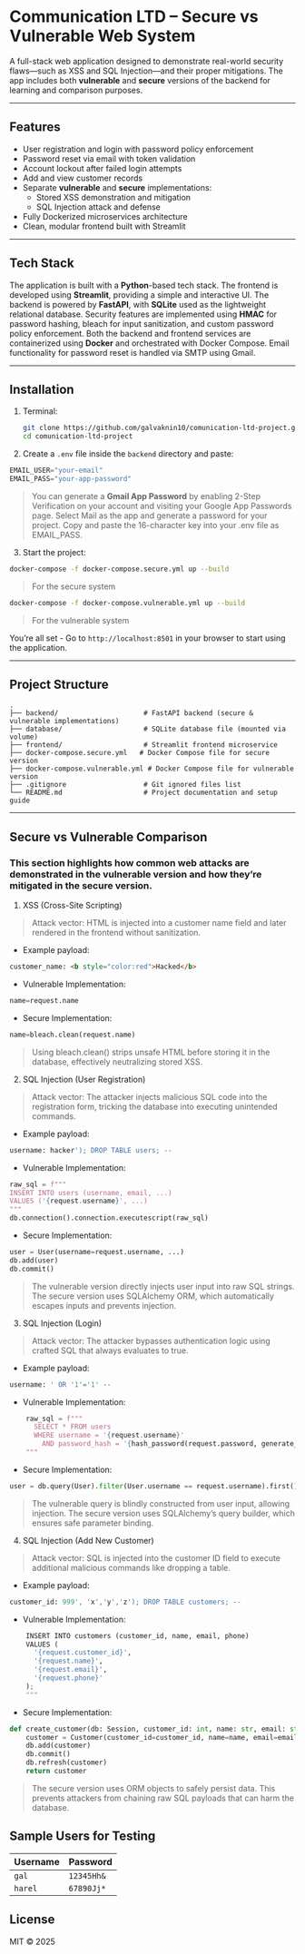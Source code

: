 # Communication LTD – Secure vs Vulnerable Web System

A full-stack web application designed to demonstrate real-world security flaws—such as XSS and SQL Injection—and their proper mitigations. The app includes both **vulnerable** and **secure** versions of the backend for learning and comparison purposes.

---

## Features

- User registration and login with password policy enforcement
- Password reset via email with token validation
- Account lockout after failed login attempts
- Add and view customer records
- Separate **vulnerable** and **secure** implementations:
  - Stored XSS demonstration and mitigation
  - SQL Injection attack and defense
- Fully Dockerized microservices architecture
- Clean, modular frontend built with Streamlit

---

## Tech Stack

The application is built with a **Python**-based tech stack. The frontend is developed using **Streamlit**, providing a simple and interactive UI. The backend is powered by **FastAPI**, with **SQLite** used as the lightweight relational database. Security features are implemented using **HMAC** for password hashing, bleach for input sanitization, and custom password policy enforcement. Both the backend and frontend services are containerized using **Docker** and orchestrated with Docker Compose. Email functionality for password reset is handled via SMTP using Gmail.

---

## Installation

1. Terminal:

   ```bash
   git clone https://github.com/galvaknin10/comunication-ltd-project.git
   cd comunication-ltd-project
   ```

2.  Create a `.env` file inside the `backend` directory and paste:

```python
EMAIL_USER="your-email"
EMAIL_PASS="your-app-password"
```

> You can generate a **Gmail App Password** by enabling 2-Step Verification on your account and visiting your Google App Passwords page. Select Mail as the app and generate a password for your project. Copy and paste the 16-character key into your .env file as EMAIL_PASS.

3. Start the project: 

```bash
docker-compose -f docker-compose.secure.yml up --build
```

> For the secure system

```bash
docker-compose -f docker-compose.vulnerable.yml up --build
```

> For the vulnerable system

You’re all set - Go to `http://localhost:8501` in your browser to start using the application.

---

## Project Structure

```plaintext
.
├── backend/                     # FastAPI backend (secure & vulnerable implementations)
├── database/                    # SQLite database file (mounted via volume)
├── frontend/                    # Streamlit frontend microservice
├── docker-compose.secure.yml   # Docker Compose file for secure version
├── docker-compose.vulnerable.yml # Docker Compose file for vulnerable version
├── .gitignore                   # Git ignored files list
└── README.md                    # Project documentation and setup guide
```

---

## Secure vs Vulnerable Comparison

### This section highlights how common web attacks are demonstrated in the vulnerable version and how they’re mitigated in the secure version.

1. XSS (Cross-Site Scripting)

> Attack vector: HTML is injected into a customer name field and later rendered in the frontend without sanitization.

* Example payload:

```html
customer_name: <b style="color:red">Hacked</b>
```

* Vulnerable Implementation:
```python
name=request.name
```

* Secure Implementation:
```python
name=bleach.clean(request.name)
```

> Using bleach.clean() strips unsafe HTML before storing it in the database, effectively neutralizing stored XSS.

2. SQL Injection (User Registration)

> Attack vector: The attacker injects malicious SQL code into the registration form, tricking the database into executing unintended commands.

* Example payload:

```sql
username: hacker'); DROP TABLE users; --
```

* Vulnerable Implementation:

```python
raw_sql = f"""
INSERT INTO users (username, email, ...)
VALUES ('{request.username}', ...)
"""
db.connection().connection.executescript(raw_sql)
```

* Secure Implementation:

```python
user = User(username=request.username, ...)
db.add(user)
db.commit()
```

> The vulnerable version directly injects user input into raw SQL strings. The secure version uses SQLAlchemy ORM, which automatically escapes inputs and prevents injection.

3. SQL Injection (Login)

> Attack vector: The attacker bypasses authentication logic using crafted SQL that always evaluates to true.

* Example payload:

```sql
username: ' OR '1'='1' -- 
```

* Vulnerable Implementation:

```python
    raw_sql = f"""
      SELECT * FROM users
      WHERE username = '{request.username}'
        AND password_hash = '{hash_password(request.password, generate_salt())}';
    """
```

* Secure Implementation:

```python
user = db.query(User).filter(User.username == request.username).first()
```

> The vulnerable query is blindly constructed from user input, allowing injection. The secure version uses SQLAlchemy’s query builder, which ensures safe parameter binding.

4. SQL Injection (Add New Customer)

> Attack vector: SQL is injected into the customer ID field to execute additional malicious commands like dropping a table.

* Example payload:

```sql
customer_id: 999', 'x','y','z'); DROP TABLE customers; -- 
```

* Vulnerable Implementation:

```python
    INSERT INTO customers (customer_id, name, email, phone)
    VALUES (
      '{request.customer_id}',
      '{request.name}',
      '{request.email}',
      '{request.phone}'
    );
    """
```

* Secure Implementation:

```python
def create_customer(db: Session, customer_id: int, name: str, email: str, phone: str):
    customer = Customer(customer_id=customer_id, name=name, email=email, phone=phone)
    db.add(customer)
    db.commit()
    db.refresh(customer)
    return customer
```

> The secure version uses ORM objects to safely persist data. This prevents attackers from chaining raw SQL payloads that can harm the database.

## Sample Users for Testing

| Username | Password   |
|----------|------------|
| `gal`    | `12345Hh&` |
| `harel`  | `67890Jj*` |


## License

MIT © 2025 
